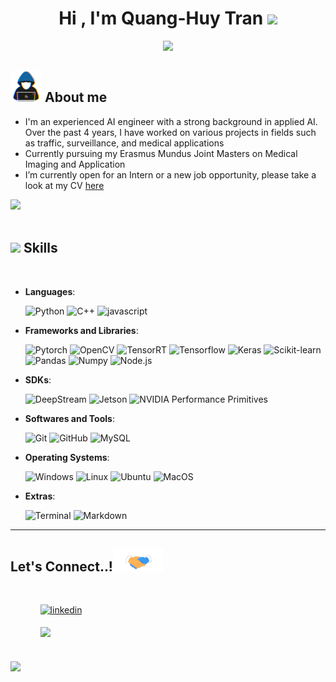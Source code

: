 
<h1 align="center"><b>Hi , I'm Quang-Huy Tran </b><img src="https://media.giphy.com/media/hvRJCLFzcasrR4ia7z/giphy.gif" width="35"></h1>
<!--  -->
<p align="center">
  <a href="https://github.com/DenverCoder1/readme-typing-svg"><img src="https://readme-typing-svg.herokuapp.com?font=Time+New+Roman&color=cyan&size=25&center=true&vCenter=true&width=600&height=100&lines=Quang-Huy+Tran++;AI+Engineer,;Computer+Vision,;Medical+Imaging+and+Application,;Active+Learner/Researcher,;Love+to+learn+new+stuffs..<3"></a>
</p>

## <picture><img src = "./images/about_me.gif" width = 50px></picture> **About me**

- I'm an experienced AI engineer with a strong background in applied AI. Over the past 4 years, I have worked on various projects in fields such as traffic, surveillance, and medical applications
- Currently pursuing my Erasmus Mundus Joint Masters on Medical Imaging and Application
- I’m currently open for an Intern or a new job opportunity, please take a look at my CV [here](https://drive.google.com/file/d/1jvrcpfbPiqtsYQaPLIBRU1rSzY_1HaSw/view?usp=sharing)

<img src="https://user-images.githubusercontent.com/73097560/115834477-dbab4500-a447-11eb-908a-139a6edaec5c.gif"><br><br>

## <img src="https://media2.giphy.com/media/QssGEmpkyEOhBCb7e1/giphy.gif?cid=ecf05e47a0n3gi1bfqntqmob8g9aid1oyj2wr3ds3mg700bl&rid=giphy.gif" width ="25"><b> Skills</b>
<br>

<p align="center">

- **Languages**:
    
    ![Python](https://img.shields.io/badge/Python%20-%2314354C.svg?style=for-the-badge&logo=python&logoColor=white)
    ![C++](https://img.shields.io/badge/C++%20-%2300599C.svg?style=for-the-badge&logo=c%2B%2B&logoColor=white)
    ![javascript](https://img.shields.io/badge/JavaScript%20-%23F7DF1E.svg?style=for-the-badge&logo=javascript&logoColor=black)

- **Frameworks and Libraries**:

    ![Pytorch](https://img.shields.io/badge/Pytorch%20-%23EE4C2C.svg?style=for-the-badge&logo=pytorch&logoColor=white)
    ![OpenCV](https://img.shields.io/badge/OpenCV%20-%235C3EE8.svg?style=for-the-badge&logo=opencv&logoColor=white)
    ![TensorRT](https://img.shields.io/badge/TensorRT%20-%23FF8000.svg?style=for-the-badge&logo=nvidia&logoColor=white)
    ![Tensorflow](https://img.shields.io/badge/Tensorflow%20-%23FF6F00.svg?style=for-the-badge&logo=tensorflow&logoColor=white)
    ![Keras](https://img.shields.io/badge/Keras%20-%23D00000.svg?style=for-the-badge&logo=Keras&logoColor=white)
    ![Scikit-learn](https://img.shields.io/badge/Scikit-learn%20-%23F7931E.svg?style=for-the-badge&logo=scikit-learn&logoColor=white)
    ![Pandas](https://img.shields.io/badge/Pandas%20-%23150458.svg?style=for-the-badge&logo=pandas&logoColor=white)
    ![Numpy](https://img.shields.io/badge/Numpy%20-%23013243.svg?style=for-the-badge&logo=numpy&logoColor=white)
    ![Node.js](https://img.shields.io/badge/Node.js%20-%2343853D.svg?style=for-the-badge&logo=node.js&logoColor=white)


- **SDKs**:

    ![DeepStream](https://img.shields.io/badge/DeepStream%20-%230075A8.svg?style=for-the-badge&logo=nvidia&logoColor=white&color=green)
    ![Jetson](https://img.shields.io/badge/Jetson%20-%230075A8.svg?style=for-the-badge&logo=nvidia&logoColor=white&color=green)
    ![NVIDIA Performance Primitives](https://img.shields.io/badge/NVIDIA%20Performance%20Primitives%20-%230075A8.svg?style=for-the-badge&logo=nvidia&logoColor=white&color=green)
    
- **Softwares and Tools**:

    ![Git](https://img.shields.io/badge/git-%23F05033.svg?style=for-the-badge&logo=git&logoColor=white)
    ![GitHub](https://img.shields.io/badge/github-%23121011.svg?style=for-the-badge&logo=github&logoColor=white)
    ![MySQL](https://img.shields.io/badge/mysql-%2300f.svg?style=for-the-badge&logo=mysql&logoColor=white)

- **Operating Systems**:

    ![Windows](https://img.shields.io/badge/Windows-0078D6?style=for-the-badge&logo=windows&logoColor=white)
    ![Linux](https://img.shields.io/badge/Linux-FCC624?style=for-the-badge&logo=linux&logoColor=black)
    ![Ubuntu](https://img.shields.io/badge/Ubuntu-E95420?style=for-the-badge&logo=ubuntu&logoColor=white)
    ![MacOS](https://img.shields.io/badge/MacOS-000000?style=for-the-badge&logo=apple&logoColor=white)

- **Extras**:

    ![Terminal](https://img.shields.io/badge/Terminal-%23054020?style=for-the-badge&logo=gnu-bash&logoColor=white)
    ![Markdown](https://img.shields.io/badge/markdown-%23000000.svg?style=for-the-badge&logo=markdown&logoColor=white)   

</p>

<!-- -----

<br> -->

<!-- ## <img src="https://media.giphy.com/media/iY8CRBdQXODJSCERIr/giphy.gif" width="35"><b> Github Stats </b>
<br>

<div align="center">

![Huy's GitHub stats](https://github-readme-stats.vercel.app/api?username=huytrnq&show_icons=true&theme=radical)

</a>
</div> -->
<!-- 
<br>
<br>
<br> -->

-----
<!-- 
<br>
<br> -->

## <b> Let's Connect..!</b><img src="./images/handshake.gif" width ="80">
<br>
<div align='left'>

<ul>

<ul>
<a href="https://www.linkedin.com/in/huy-tran-quang/" target="_blank">
<img src="https://img.shields.io/badge/linkedin:  quanghuytran-%2300acee.svg?color=405DE6&style=for-the-badge&logo=linkedin&logoColor=white" alt=linkedin style="margin-bottom: 5px;"/>
</a>
</ul>

<ul>
<a href="mailto:huytrq.em@gmail.com" target="_blank">
<img src="https://img.shields.io/badge/gmail:  quanghuytran-%23EA4335.svg?style=for-the-badge&logo=gmail&logoColor=white" t=mail style="margin-bottom: 5px;" />
</a>
</ul>
	
</ul>
</div>

<br>
<img src="https://user-images.githubusercontent.com/73097560/115834477-dbab4500-a447-11eb-908a-139a6edaec5c.gif">
<br>
<br>
<br>

<!-- <div align='center'>

## <b></b>

</div> -->
<br>
<br>
<br>
<br>